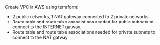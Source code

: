 Create VPC in AWS using terraform:
- 2 public networks, 1 NAT gateway connected to 2 private networks.
- Route table and route table associations needed for public subnets to connect to the INTERNET gatway.
- Route table and route table associations needed for private subnets to connect to the NAT gatway.
